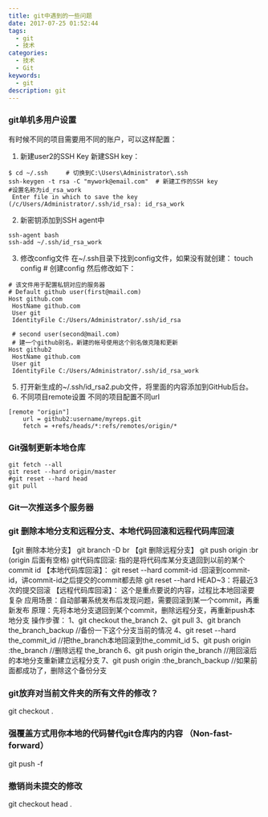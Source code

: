 ```yaml
---
title: git中遇到的一些问题
date: 2017-07-25 01:52:44
tags:
  - git
  - 技术
categories:
  - 技术
  - Git
keywords:
  - git
description: git
---
```


### git单机多用户设置
有时候不同的项目需要用不同的账户，可以这样配置：
1. 新建user2的SSH Key
   新建SSH key：
```
$ cd ~/.ssh     # 切换到C:\Users\Administrator\.ssh
ssh-keygen -t rsa -C "mywork@email.com"  # 新建工作的SSH key
#设置名称为id_rsa_work
 Enter file in which to save the key (/c/Users/Administrator/.ssh/id_rsa): id_rsa_work
```
2. 新密钥添加到SSH agent中
```
ssh-agent bash
ssh-add ~/.ssh/id_rsa_work
```
3. 修改config文件
   在~/.ssh目录下找到config文件，如果没有就创建：
   touch config        # 创建config
   然后修改如下：
```
# 该文件用于配置私钥对应的服务器
# Default github user(first@mail.com)
Host github.com
 HostName github.com
 User git
 IdentityFile C:/Users/Administrator/.ssh/id_rsa

 # second user(second@mail.com)
 # 建一个github别名，新建的帐号使用这个别名做克隆和更新
Host github2
 HostName github.com
 User git
 IdentityFile C:/Users/Administrator/.ssh/id_rsa_work
```
5. 打开新生成的~/.ssh/id_rsa2.pub文件，将里面的内容添加到GitHub后台。
6. 不同项目remote设置
    不同的项目配置不同url
```
[remote "origin"]
	url = github2:username/myreps.git
	fetch = +refs/heads/*:refs/remotes/origin/*
```
### Git强制更新本地仓库
```
git fetch --all  
git reset --hard origin/master 
#git reset --hard head
git pull
```
### Git一次推送多个服务器

### git 删除本地分支和远程分支、本地代码回滚和远程代码库回滚
【git 删除本地分支】
git branch -D br
【git 删除远程分支】
git push origin :br  (origin 后面有空格)
git代码库回滚: 指的是将代码库某分支退回到以前的某个commit id
【本地代码库回滚】：
git reset --hard commit-id :回滚到commit-id，讲commit-id之后提交的commit都去除
git reset --hard HEAD~3：将最近3次的提交回滚
【远程代码库回滚】：
这个是重点要说的内容，过程比本地回滚要复杂
应用场景：自动部署系统发布后发现问题，需要回滚到某一个commit，再重新发布
原理：先将本地分支退回到某个commit，删除远程分支，再重新push本地分支
操作步骤：
1、git checkout the_branch
2、git pull
3、git branch the_branch_backup //备份一下这个分支当前的情况
4、git reset --hard the_commit_id //把the_branch本地回滚到the_commit_id
5、git push origin :the_branch //删除远程 the_branch
6、git push origin the_branch //用回滚后的本地分支重新建立远程分支
7、git push origin :the_branch_backup //如果前面都成功了，删除这个备份分支

### git放弃对当前文件夹的所有文件的修改？
git checkout .
### 强覆盖方式用你本地的代码替代git仓库内的内容 （Non-fast-forward）
git push -f
### 撤销尚未提交的修改
git checkout head .
